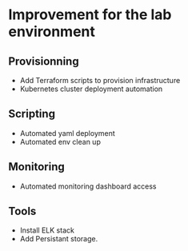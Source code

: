 # Improvement for the lab environment

## Provisionning

- Add Terraform scripts to provision infrastructure
- Kubernetes cluster deployment automation

## Scripting

- Automated yaml deployment
- Automated env clean up

## Monitoring

- Automated monitoring dashboard access

## Tools

- Install ELK stack
- Add Persistant storage.